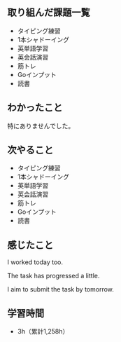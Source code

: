 ## 取り組んだ課題一覧
- タイピング練習
- 1本シャドーイング
- 英単語学習
- 英会話演習
- 筋トレ
- Goインプット
- 読書
## わかったこと
特にありませんでした。
## 次やること
- タイピング練習
- 1本シャドーイング
- 英単語学習
- 英会話演習
- 筋トレ
- Goインプット
- 読書
## 感じたこと
I worked today too.

The task has progressed a little.

I aim to submit the task by tomorrow.

## 学習時間
- 3h（累計1,258h）